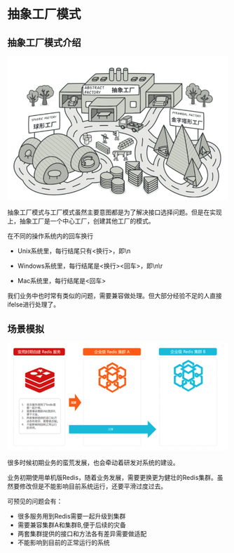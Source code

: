 # 抽象工厂模式

## 抽象工厂模式介绍

![image-20210415180703214](README.assets/image-20210415180703214.png)

抽象工厂模式与工厂模式虽然主要意图都是为了解决接口选择问题。但是在实现上，抽象工厂是一个中心工厂，创建其他工厂的模式。

在不同的操作系统内的回车换行

- Unix系统里，每行结尾只有<换行>，即\n

- Windows系统里，每行结尾是<换行><回车>，即\n\r

- Mac系统里，每行结尾是<回车>

我们业务中也时常有类似的问题，需要兼容做处理。但大部分经验不足的人直接ifelse进行处理了。

## 场景模拟

![image-20210416175113693](README.assets/image-20210416175113693.png)

很多时候初期业务的蛮荒发展，也会牵动着研发对系统的建设。

业务初期使用单机版Redis，随着业务发展，需要更换更为健壮的Redis集群。虽然要修改但是不能影响目前系统运行，还要平滑过度过去。

可预见的问题会有：

- 很多服务用到Redis需要一起升级到集群
- 需要兼容集群A和集群B,便于后续的灾备
- 两套集群提供的接口和方法各有差异需要做适配
- 不能影响到目前的正常运行的系统



